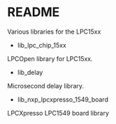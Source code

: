 # README #

Various libraries for the LPC15xx

* lib_lpc_chip_15xx

LPCOpen library for LPC15xx.

* lib_delay

Microsecond delay library.

* lib_nxp_lpcxpresso_1549_board

LPCXpresso LPC1549 board library
